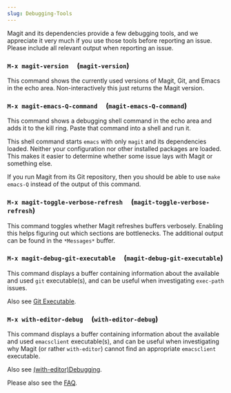 ```yaml
---
slug: Debugging-Tools
---
```


Magit and its dependencies provide a few debugging tools, and we appreciate it very much if you use those tools before reporting an issue. Please include all relevant output when reporting an issue.

### `M-x magit-version`     (`magit-version`)

This command shows the currently used versions of Magit, Git, and Emacs in the echo area. Non-interactively this just returns the Magit version.

### `M-x magit-emacs-Q-command`     (`magit-emacs-Q-command`)

This command shows a debugging shell command in the echo area and adds it to the kill ring. Paste that command into a shell and run it.

This shell command starts `emacs` with only `magit` and its dependencies loaded. Neither your configuration nor other installed packages are loaded. This makes it easier to determine whether some issue lays with Magit or something else.

If you run Magit from its Git repository, then you should be able to use `make emacs-Q` instead of the output of this command.

### `M-x magit-toggle-verbose-refresh`     (`magit-toggle-verbose-refresh`)

This command toggles whether Magit refreshes buffers verbosely. Enabling this helps figuring out which sections are bottlenecks. The additional output can be found in the `*Messages*` buffer.

### `M-x magit-debug-git-executable`     (`magit-debug-git-executable`)

This command displays a buffer containing information about the available and used `git` executable(s), and can be useful when investigating `exec-path` issues.

Also see [Git Executable](Git-Executable).

### `M-x with-editor-debug`     (`with-editor-debug`)

This command displays a buffer containing information about the available and used `emacsclient` executable(s), and can be useful when investigating why Magit (or rather `with-editor`) cannot find an appropriate `emacsclient` executable.

Also see [(with-editor)Debugging](https://magit.vc/manual/with-editor.html#Debugging).

Please also see the [FAQ](FAQ).
